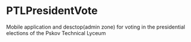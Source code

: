 # PTLPresidentVote
Mobile application and desctop(admin zone) for voting in the presidential elections of the Pskov Technical Lyceum
